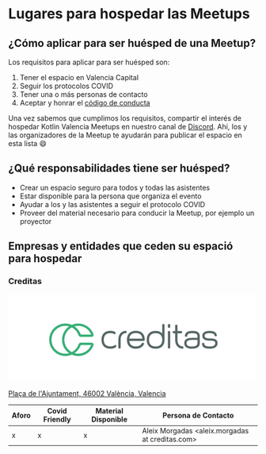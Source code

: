 # Lugares para hospedar las Meetups

## ¿Cómo aplicar para ser huésped de una Meetup?

Los requisitos para aplicar para ser huésped son:

1. Tener el espacio en Valencia Capital
2. Seguir los protocolos COVID
3. Tener una o más personas de contacto
4. Aceptar y honrar el [código de conducta](./CODE_OF_CONDUCT.md)

Una vez sabemos que cumplimos los requisitos, compartir el interés de hospedar Kotlin Valencia Meetups en nuestro canal de [Discord](https://discord.gg/d4Wj3JFTVQ). Ahí, los y las organizadores de la Meetup te ayudarán para publicar el espacio en esta lista :smile:

## ¿Qué responsabilidades tiene ser huésped?

- Crear un espacio seguro para todos y todas las asistentes
- Estar disponible para la persona que organiza el evento
- Ayudar a los y las asistentes a seguir el protocolo COVID
- Proveer del material necesario para conducir la Meetup, por ejemplo un proyector

## Empresas y entidades que ceden su espació para hospedar

### Creditas

[![creditas](./assets/venues/creditas.png)](https://creditas.com)

[Plaça de l'Ajuntament, 46002 València, Valencia](https://goo.gl/maps/v1Z3HuezE1Vhwy679)

| Aforo | Covid Friendly    | Material Disponible | Persona de Contacto |
| ---   | ---               | --- | --- |
| x     | x                 | x     | Aleix Morgadas <aleix.morgadas at creditas.com>